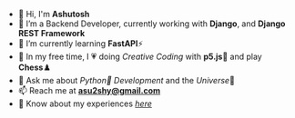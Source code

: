 - 👋 Hi, I'm **Ashutosh**
- 🔭 I’m a Backend Developer, currently working with **Django**, and **Django REST Framework**
- 🌱 I’m currently learning **FastAPI**⚡
- 🎨 In my free time, I 💗 doing *Creative Coding* with **p5.js**🌸 and play **Chess**♟️
- 💬 Ask me about *Python🐍 Development* and the *Universe*🌌
- 📫 Reach me at **asu2shy@gmail.com**
- 📄 Know about my experiences *[here](https://drive.google.com/file/d/1Xjqw7T5KYlHP0yt9E-mTittYKsKT3Nfc/view?usp=drive_link)*
